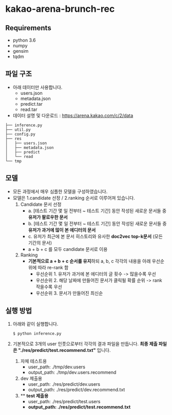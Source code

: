 # kakao-arena-brunch-rec

## Requirements
- python 3.6
- numpy
- gensim
- tqdm

## 파일 구조
- 아래 데이터만 사용합니다.
   - users.json
   - metadata.json
   - predict.tar
   - read.tar
- 데이터 설명 및 다운로드 : https://arena.kakao.com/c/2/data

~~~
├── inference.py
├── util.py
├── config.py
├── res
│   ├── users.json
│   ├── metadata.json
│   ├── predict
│   └── read
└── tmp
~~~

## 모델
- 모든 과정에서 매우 심플한 모델을 구성하였습니다.
- 모델은 1.candidate 선정 / 2.ranking 순서로 이루어져 있습니다.
   1. Candidate 문서 선정 
      - a. [테스트 기간 몇 일 전부터 ~ 테스트 기간] 동안 작성된 새로운 문서들 중 **유저가 팔로우한 문서**
      - b. [테스트 기간 몇 일 전부터 ~ 테스트 기간] 동안 작성된 새로운 문서들 중 **유저가 과거에 많이 본 에디터의 문서**
      - c. 유저가 최근에 본 문서 히스토리와 유사한 **doc2vec top-k문서** (모든 기간의 문서)
      - a + b + c 를 모두 candidate 문서로 이용
   2. Ranking
      - **기본적으로 a + b + c 순서를 유지**하되 a, b, c 각각의 내용을 아래 우선순위에 따라 re-rank 함 
         - 우선순위 1. 유저가 과거에 본 에디터의 글 횟수 -> 많을수록 우선
         - 우선순위 2. 해당 날짜에 만들어진 문서가 클릭될 확률 순위 -> rank 작을수록 우선
         - 우선순위 3. 문서가 만들어진 최신순


## 실행 방법
1. 아래와 같이 실행합니다.

	~~~
	$ python inference.py
	~~~


2. 기본적으로 3개의 user 인풋으로부터 각각의 결과 파일을 만듭니다. **최종 제출 파일은 "./res/predict/test.recommend.txt"** 입니다.
   1. 자체 테스트용
      - user_path: ./tmp/dev.users
      - output_path: ./tmp/dev.users.recommend
   2. dev 제출용
      - user_path: ./res/predict/dev.users
      - output_path: ./res/predict/dev.recommend.txt
   3. ** **test 제출용**
      - user_path: ./res/predict/test.users
      - **output_path: ./res/predict/test.recommend.txt**
